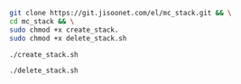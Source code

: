 ```bash
git clone https://git.jisoonet.com/el/mc_stack.git && \
cd mc_stack && \
sudo chmod +x create_stack.
sudo chmod +x delete_stack.sh
```

```bash
./create_stack.sh
```

```bash
./delete_stack.sh
```
